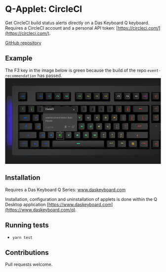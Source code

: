 # Q-Applet: CircleCI

Get CircleCI build status alerts directly on a Das Keyboard Q keyboard. Requires a CircleCI account
and a personal API token: [https://circleci.com/](https://circleci.com/).

[GitHub repository](https://github.com/brandonschabell/daskeyboard-applet-circleci)

## Example

The F3 key in the image below is green because the build of the repo `event-recommendation` has passed.
![CircleCI on a Das Keybaord Q](assets/image.png "Das Keyboard CircleCI applet")

## Installation

Requires a Das Keyboard Q Series: www.daskeyboard.com

Installation, configuration and uninstallation of applets is done within
the Q Desktop application [https://www.daskeyboard.com](https://www.daskeyboard.com/q).

## Running tests

- `yarn test`

## Contributions

Pull requests welcome.